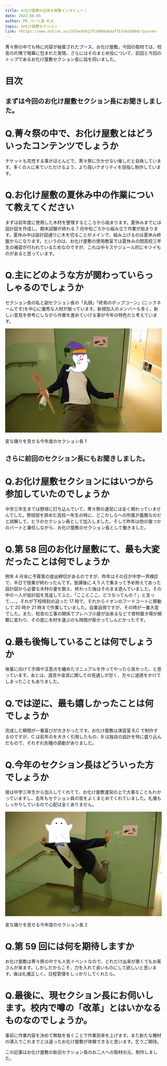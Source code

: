 ```yaml
---
title: お化け屋敷の正体を直撃インタビュー！
date: 2023.06.05
author: PR パート員 M.K.
topic: お化け屋敷セクション
link: <https://www.notion.so/1d7ee95013fc8008a04affb7ab5d908c?pvs=4>
---
```


菁々祭の中でも特に内容が秘匿されたブース、お化け屋敷。今回の取材では、校舎の片隅で暗幕に包まれた実情、さらにはそのまとめ役について、前回と今回のトップであるお化け屋敷セクション長に話を伺いました。

# 目次

## まずは今回のお化け屋敷セクション長にお聞きしました。

# Q.菁々祭の中で、お化け屋敷とはどういったコンテンツでしょうか

チケットも完売する事がほとんどで、菁々祭に欠かせない催しだと自負しています。多くの人に来ていただけるよう、より高いクオリティを目指し制作しています。

# Q.お化け屋敷の夏休み中の作業について教えてください

まずは前年度に使用した木材を整理するところから始まります。夏休みまでには設計図を作成し、期末試験が終わる 7 月中旬ごろから組み立て作業が始まります。夏休み中は設計図通りに木を切ることがメインで、組み上げるのは夏休み終盤からになります。というのは、お化け屋敷の使用教室では夏休みの間高校三年生の補習が行われているためなのですが、これは中々スケジュール的にキツイものがあると思っています。

# Q.主にどのような方が関わっていらっしゃるのでしょうか

セクション長の私と副セクション長の「丸顔」「終焉のポップコーン」(ニックネームです)を中心に優秀な人材が揃っています。新規加入のメンバーも多く、新しい意見を参考にしながら作業を進めていける事が今年の特色だと考えています。

![変な踊りを見せる今年度のセクション長1](image.png)

変な踊りを見せる今年度のセクション長 1

## さらに前回のセクション長にもお聞きしました。

# **Q.お化け屋敷セクションにはいつから参加していたのでしょうか**

中学三年生までは野球に打ち込んでいて、菁々祭の運営には全く関わっていませんでした。野球部を辞めた高校一年生の時に、どこかしらへの所属が義務なのだと誤解して、ヒラのセクション員として加入しました。そして昨年は他の幾つかのパートと兼任しながら、お化け屋敷のセクション長として働きました。

# Q.第 58 回のお化け屋敷にて、最も大変だったことは何でしょうか

例年 4 月末に予算案の提出締切があるのですが、昨年はその日が中学一斉検診で、半日で授業が終わったんです。放課後に 4,５人で集まって予め拵えてあった設計図から必要な木材の量を数え、終わった後はそのまま遊んでいました。その中の一人が設計図を見返してふと、「こことここ、どうなってんの？」と言って、、、。それが下校時刻の迫った 17 時で、それからイオンのフードコートに移動して 20 時か 21 時まで作業していました。自業自得ですが、その時が一番大変でした。また、校舎の工事の関係でプレハブ小屋が出来るなどで資材置き場が頻繫に変わり、その度に木材を運ぶのも時間が掛かってしんどかったです。

# Q.最も後悔していることは何でしょうか

後輩に向けて手順や注意点を纏めたマニュアルを作ってやったら良かった、と思っています。あとは、道具や金具に関しての見通しが甘く、方々に迷惑をかけてしまったこともありました。

# Q.では逆に、最も嬉しかったことは何でしょうか

完成した瞬間が一番喜びが大きかったです。お化け屋敷は演習室 B,C で制作するのですが、C は前年のを大きく引用したもの、B は独自の設計を特に盛り込んだもので、それぞれ別種の感動がありました。

# Q.今年のセクション長はどういった方でしょうか

彼は中学三年生から加入してくれてて、お化け屋敷運営の上で大事なこともわかっていますし、去年もセクション員の皆をよくまとめてくれていました。礼儀もしっかりしているので心配は全くありません。

![変な踊りを見せる今年度のセクション長2](image%201.png)

変な踊りを見せる今年度のセクション長 2

# Q.第 59 回には何を期待しますか

お化け屋敷は菁々祭の中でも人気イベントなので、どれだけ出来が悪くてもお客さんが来ます。しかしだからこそ、力を入れて良いものにして欲しいと思います。後は礼儀正しく、日程管理をしっかりしてくれたら。

# Q.最後に、現セクション長にお伺いします。校内で噂の「改革」とはいかなるものなのでしょうか。

事前に作業内容を決めて無駄を省くことで作業効率を上げます。また新たな機材の導入でこれまでとは違ったお化け屋敷が体験できると思います。乞うご期待。

この記事はお化け屋敷の新旧セクション長のお二人への取材の元、制作しました。
